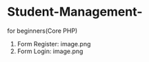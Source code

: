 # Student-Management-
for beginners(Core PHP)

1. Form Register:
 image.png
2. Form Login:
image.png